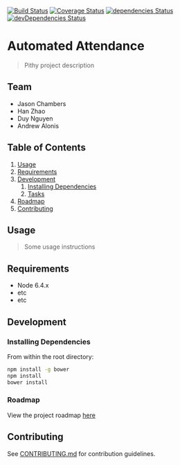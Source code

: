 [![Build Status](https://travis-ci.org/Automated-Attendance/AutomatedAttendance.svg?branch=master)](https://travis-ci.org/Automated-Attendance/AutomatedAttendance)
[![Coverage Status](https://coveralls.io/repos/github/Automated-Attendance/AutomatedAttendance/badge.svg?branch=master)](https://coveralls.io/github/Automated-Attendance/AutomatedAttendance?branch=master)
[![dependencies Status](https://david-dm.org/Automated-Attendance/AutomatedAttendance/status.svg)](https://david-dm.org/Automated-Attendance/AutomatedAttendance)
[![devDependencies Status](https://david-dm.org/Automated-Attendance/AutomatedAttendance/dev-status.svg)](https://david-dm.org/Automated-Attendance/AutomatedAttendance?type=dev)



# Automated Attendance

> Pithy project description

## Team

  - Jason Chambers
  - Han Zhao
  - Duy Nguyen
  - Andrew Alonis

## Table of Contents

1. [Usage](#Usage)
1. [Requirements](#requirements)
1. [Development](#development)
    1. [Installing Dependencies](#installing-dependencies)
    1. [Tasks](#tasks)
1. [Roadmap](#roadmap)
1. [Contributing](#contributing)

## Usage

> Some usage instructions

## Requirements

- Node 6.4.x
- etc
- etc

## Development

### Installing Dependencies

From within the root directory:

```sh
npm install -g bower
npm install
bower install
```

### Roadmap

View the project roadmap [here](LINK_TO_DOC)


## Contributing

See [CONTRIBUTING.md](CONTRIBUTING.md) for contribution guidelines.
